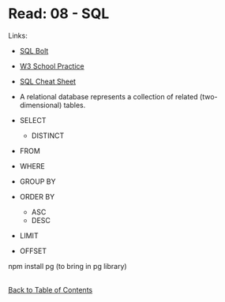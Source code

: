 # Read: 08 - SQL

Links:

- [SQL Bolt](https://sqlbolt.com/)
- [W3 School Practice](https://www.w3schools.com/sql/trysql.asp?filename=trysql_select_all)
- [SQL Cheat Sheet](http://www.cheat-sheets.org/sites/sql.su/)

- A relational database represents a collection of related (two-dimensional) tables.

- SELECT
  - DISTINCT
- FROM
- WHERE
- GROUP BY
- ORDER BY
  - ASC
  - DESC
- LIMIT
- OFFSET

npm install pg (to bring in pg library)
<br>
<br>

[Back to Table of Contents](../README.md)
